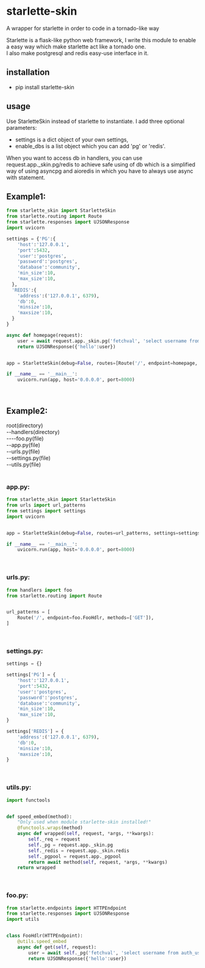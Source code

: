 # starlette-skin
A wrapper for starlette in order to code in a tornado-like way<br>

Starlette is a flask-like python web framework, I write this module to enable a easy way which make starlette act like a tornado one.<br>
I also make postgresql and redis easy-use interface in it.<br>

## installation
* pip install starlette-skin<br>
## usage
Use StarletteSkin instead of starlette to instantiate. I add three optional parameters:<br>
* settings is a dict object of your own settings,<br>
* enable_dbs is a list object which you can add 'pg' or 'redis'.<br>

When you want to access db in handlers, you can use request.app._skin.pg/redis to achieve safe using of db which is a simplified way of using asyncpg and aioredis in which you have to always use async with statement.<br>

## Example1:<br>
```python
from starlette_skin import StarletteSkin
from starlette.routing import Route
from starlette.responses import UJSONResponse
import uvicorn

settings = {'PG':{
    'host':'127.0.0.1',
    'port':5432,
    'user':'postgres',
    'password':'postgres',
    'database':'community',
    'min_size':10,
    'max_size':10,
  },
  'REDIS':{
    'address':('127.0.0.1', 6379),
    'db':0,
    'minsize':10,
    'maxsize':10,
  }
}

async def homepage(request):
    user = await request.app._skin.pg('fetchval', 'select username from auth_user where id=$1', 1)
    return UJSONResponse({'hello':user})


app = StarletteSkin(debug=False, routes=[Route('/', endpoint=homepage, methods=['GET'])], settings=settings, enable_dbs=['pg', 'redis'])

if __name__ == '__main__':
    uvicorn.run(app, host='0.0.0.0', port=8000)
```
<br>

## Example2:<br>

root(directory)<br>
--handlers(directory)<br>
----foo.py(file)<br>
--app.py(file)<br>
--urls.py(file)<br>
--settings.py(file)<br>
--utils.py(file)<br>
<br>

### app.py:<br>
```python
from starlette_skin import StarletteSkin
from urls import url_patterns
from settings import settings
import uvicorn


app = StarletteSkin(debug=False, routes=url_patterns, settings=settings, enable_dbs=['pg', 'redis'])

if __name__ == '__main__':
    uvicorn.run(app, host='0.0.0.0', port=8000)
```
<br>

### urls.py:<br>
```python
from handlers import foo
from starlette.routing import Route


url_patterns = [
    Route('/', endpoint=foo.FooHdlr, methods=['GET']),
]
```
<br>

### settings.py:<br>
```python
settings = {}

settings['PG'] = {
    'host':'127.0.0.1',
    'port':5432,
    'user':'postgres',
    'password':'postgres',
    'database':'community',
    'min_size':10,
    'max_size':10,
}

settings['REDIS'] = {
    'address':('127.0.0.1', 6379),
    'db':0,
    'minsize':10,
    'maxsize':10,
}
```
<br>

### utils.py:<br>
```python
import functools


def speed_embed(method):
    "Only used when module starlette-skin installed!"
    @functools.wraps(method)
    async def wrapped(self, request, *args, **kwargs):
        self._req = request
        self._pg = request.app._skin.pg
        self._redis = request.app._skin.redis
        self._pgpool = request.app._pgpool
        return await method(self, request, *args, **kwargs)
    return wrapped
```
<br>

### foo.py:<br>
```python
from starlette.endpoints import HTTPEndpoint
from starlette.responses import UJSONResponse
import utils


class FooHdlr(HTTPEndpoint):
    @utils.speed_embed
    async def get(self, request):
        user = await self._pg('fetchval', 'select username from auth_user where id=$1', 1)
        return UJSONResponse({'hello':user})
```
<br>

